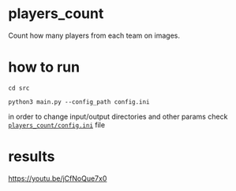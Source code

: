 # players_count
Count how many players from each team on images.

# how to run
`cd src`

`python3 main.py --config_path config.ini`

in order to change input/output directories and other params check [`players_count/config.ini`](https://github.com/skela5528/players_count/blob/master/config.ini) file

# results
https://youtu.be/jCfNoQue7x0
